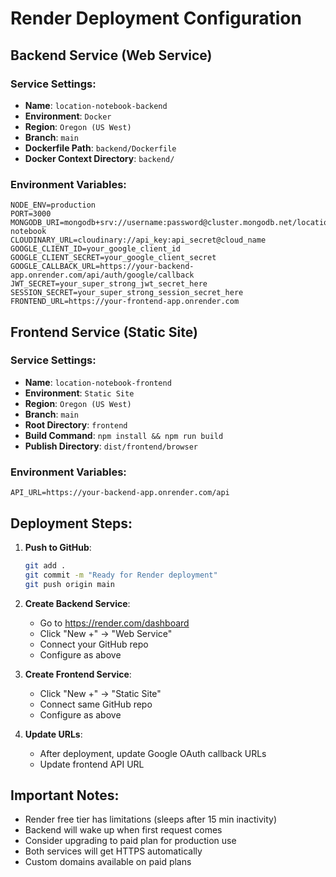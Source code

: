 # Render Deployment Configuration

## Backend Service (Web Service)

### Service Settings:
- **Name**: `location-notebook-backend`
- **Environment**: `Docker`
- **Region**: `Oregon (US West)`
- **Branch**: `main`
- **Dockerfile Path**: `backend/Dockerfile`
- **Docker Context Directory**: `backend/`

### Environment Variables:
```env
NODE_ENV=production
PORT=3000
MONGODB_URI=mongodb+srv://username:password@cluster.mongodb.net/location-notebook
CLOUDINARY_URL=cloudinary://api_key:api_secret@cloud_name
GOOGLE_CLIENT_ID=your_google_client_id
GOOGLE_CLIENT_SECRET=your_google_client_secret
GOOGLE_CALLBACK_URL=https://your-backend-app.onrender.com/api/auth/google/callback
JWT_SECRET=your_super_strong_jwt_secret_here
SESSION_SECRET=your_super_strong_session_secret_here
FRONTEND_URL=https://your-frontend-app.onrender.com
```

## Frontend Service (Static Site)

### Service Settings:
- **Name**: `location-notebook-frontend`
- **Environment**: `Static Site`
- **Region**: `Oregon (US West)`
- **Branch**: `main`
- **Root Directory**: `frontend`
- **Build Command**: `npm install && npm run build`
- **Publish Directory**: `dist/frontend/browser`

### Environment Variables:
```env
API_URL=https://your-backend-app.onrender.com/api
```

## Deployment Steps:

1. **Push to GitHub**:
   ```bash
   git add .
   git commit -m "Ready for Render deployment"
   git push origin main
   ```

2. **Create Backend Service**:
   - Go to https://render.com/dashboard
   - Click "New +" → "Web Service"
   - Connect your GitHub repo
   - Configure as above

3. **Create Frontend Service**:
   - Click "New +" → "Static Site"
   - Connect same GitHub repo
   - Configure as above

4. **Update URLs**:
   - After deployment, update Google OAuth callback URLs
   - Update frontend API URL

## Important Notes:

- Render free tier has limitations (sleeps after 15 min inactivity)
- Backend will wake up when first request comes
- Consider upgrading to paid plan for production use
- Both services will get HTTPS automatically
- Custom domains available on paid plans
